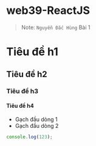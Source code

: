 # web39-ReactJS 
> Note: `Nguyễn Đắc Hùng` Bài 1

# Tiêu đề h1
## Tiêu đề h2
### Tiêu đề h3
#### Tiêu đề h4

- Gạch đầu dòng 1
- Gạch đầu dòng 2

``` js
console.log(123);
```